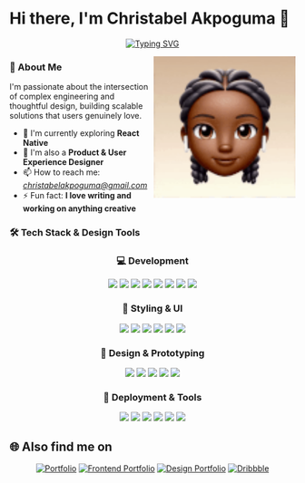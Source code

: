# Hi there, I'm Christabel Akpoguma 👋

<div align="center">
   
[![Typing SVG](https://readme-typing-svg.herokuapp.com?font=Fira+Code&weight=500&size=30&pause=1000&color=36BCF7&center=true&vCenter=true&width=600&lines=Developer;Designer;Always+Learning+New+Things;Building+Amazing+Projects)](https://git.io/typing-svg)

</div>

<a href="https://www.christabelakpoguma.com">
  <img align="right" alt="Coding" width="250" src="https://raw.githubusercontent.com/Xtabel/Xtabel/main/profile.gif" draggable="false">
</a>

### 🚀 About Me

I'm passionate about the intersection of complex engineering and thoughtful design, building scalable solutions that users genuinely love. 

- 🌱 I'm currently exploring **React Native**
- 🎨 I'm also a **Product & User Experience Designer**
- 📫 How to reach me: *christabelakpoguma@gmail.com*
- ⚡ Fun fact: **I love writing and working on anything creative**


### 🛠️ Tech Stack & Design Tools

<div align="center">

### 💻 Development
<p>
  <img src="https://img.shields.io/badge/JavaScript-000000?style=flat-square&logo=javascript&logoColor=white"/>
  <img src="https://img.shields.io/badge/TypeScript-000000?style=flat-square&logo=typescript&logoColor=white"/>
  <img src="https://img.shields.io/badge/React-000000?style=flat-square&logo=react&logoColor=white"/>
  <img src="https://img.shields.io/badge/Next.js-000000?style=flat-square&logo=next.js&logoColor=white"/>
  <img src="https://img.shields.io/badge/React_Native-000000?style=flat-square&logo=react&logoColor=white"/>
  <img src="https://img.shields.io/badge/Vue.js-000000?style=flat-square&logo=vuedotjs&logoColor=white"/>
   <img src="https://img.shields.io/badge/Redux_Toolkit-000000?style=flat-square&logo=redux&logoColor=white"/>
  <img src="https://img.shields.io/badge/React_Query-000000?style=flat-square&logo=react-query&logoColor=white"/>
</p>

### 🎨 Styling & UI
<p>
  <img src="https://img.shields.io/badge/TailwindCSS-000000?style=flat-square&logo=tailwind-css&logoColor=white"/>
  <img src="https://img.shields.io/badge/Material_UI-000000?style=flat-square&logo=mui&logoColor=white"/>
  <img src="https://img.shields.io/badge/Ant_Design-000000?style=flat-square&logo=ant-design&logoColor=white"/>
  <img src="https://img.shields.io/badge/shadcn/ui-000000?style=flat-square&logo=shadcnui&logoColor=white"/>
  <img src="https://img.shields.io/badge/CSS3-000000?style=flat-square&logo=css3&logoColor=white"/>
  <img src="https://img.shields.io/badge/HTML5-000000?style=flat-square&logo=html5&logoColor=white"/>
</p>


### 🎨 Design & Prototyping
<p>
  <img src="https://img.shields.io/badge/Figma-000000?style=flat-square&logo=figma&logoColor=white"/>
  <img src="https://img.shields.io/badge/FigJam-000000?style=flat-square&logo=figma&logoColor=white"/>
  <img src="https://img.shields.io/badge/Whimsical-000000?style=flat-square&logo=whimsical&logoColor=white"/>
  <img src="https://img.shields.io/badge/Photoshop-000000?style=flat-square&logo=adobe-photoshop&logoColor=white"/>
  <img src="https://img.shields.io/badge/Illustrator-000000?style=flat-square&logo=adobe-illustrator&logoColor=white"/>
</p>

### 🚀 Deployment & Tools
<p>
  <img src="https://img.shields.io/badge/Vercel-000000?style=flat-square&logo=vercel&logoColor=white"/>
  <img src="https://img.shields.io/badge/Netlify-000000?style=flat-square&logo=netlify&logoColor=white"/>
  <img src="https://img.shields.io/badge/Azure-000000?style=flat-square&logo=microsoftazure&logoColor=white"/>
  <img src="https://img.shields.io/badge/Git-000000?style=flat-square&logo=git&logoColor=white"/>
  <img src="https://img.shields.io/badge/Postman-000000?style=flat-square&logo=postman&logoColor=white"/>
  <img src="https://img.shields.io/badge/WordPress-000000?style=flat-square&logo=wordpress&logoColor=white"/>
</p>

</div>

## 🌐 Also find me on

<div align="center">

[![Portfolio](https://img.shields.io/badge/Portfolio-FF5722?style=for-the-badge&logo=google-chrome&logoColor=white)](https://christabelakpoguma.com)
[![Frontend Portfolio](https://img.shields.io/badge/Frontend%20Portfolio-4285F4?style=for-the-badge&logo=google-chrome&logoColor=white)](https://christabelakpoguma.com/frontend)
[![Design Portfolio](https://img.shields.io/badge/UX%20Portfolio-6366F1?style=for-the-badge&logo=safari&logoColor=white)](https://christabelakpo.design)
[![Dribbble](https://img.shields.io/badge/Dribbble-EA4C89?style=for-the-badge&logo=dribbble&logoColor=white)](https://dribbble.com/Christabel_Akpoguma)

</div>




